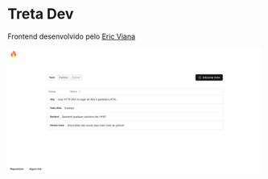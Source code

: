 # Treta Dev 

Frontend desenvolvido pelo [Eric Viana](https://github.com/ericviana)

![frontend](src/assets/frontend.png)
